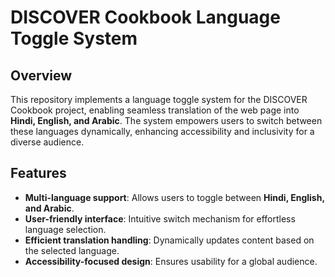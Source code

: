 # DISCOVER Cookbook Language Toggle System

## Overview
This repository implements a language toggle system for the DISCOVER Cookbook project, enabling seamless translation of the web page into **Hindi, English, and Arabic**. The system empowers users to switch between these languages dynamically, enhancing accessibility and inclusivity for a diverse audience.

## Features
- **Multi-language support**: Allows users to toggle between **Hindi, English, and Arabic**.
- **User-friendly interface**: Intuitive switch mechanism for effortless language selection.
- **Efficient translation handling**: Dynamically updates content based on the selected language.
- **Accessibility-focused design**: Ensures usability for a global audience.